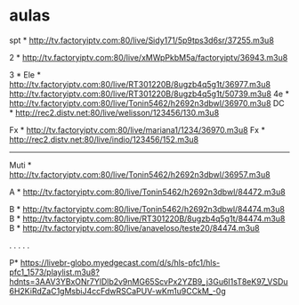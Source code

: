 # aulas
spt * http://tv.factoryiptv.com:80/live/Sidy171/5p9tps3d6sr/37255.m3u8

2 * http://tv.factoryiptv.com:80/live/xMWpPkbM5a/factoryiptv/36943.m3u8

3 * 
Ele * http://tv.factoryiptv.com:80/live/RT301220B/8ugzb4q5g1t/36977.m3u8
http://tv.factoryiptv.com:80/live/RT301220B/8ugzb4q5g1t/50739.m3u8
4e * http://tv.factoryiptv.com:80/live/Tonin5462/h2692n3dbwl/36970.m3u8
DC * http://rec2.distv.net:80/live/welisson/123456/130.m3u8

Fx * http://tv.factoryiptv.com:80/live/mariana1/1234/36970.m3u8
Fx * http://rec2.distv.net:80/live/indio/123456/152.m3u8

---------------------------------------------

Muti * http://tv.factoryiptv.com:80/live/Tonin5462/h2692n3dbwl/36957.m3u8

A * http://tv.factoryiptv.com:80/live/Tonin5462/h2692n3dbwl/84472.m3u8

B * http://tv.factoryiptv.com:80/live/Tonin5462/h2692n3dbwl/84474.m3u8
B * http://tv.factoryiptv.com:80/live/RT301220B/8ugzb4q5g1t/84474.m3u8
B * http://tv.factoryiptv.com:80/live/anaveloso/teste20/84474.m3u8


.
.
.
.
.

P* https://livebr-globo.myedgecast.com/d/s/hls-pfc1/hls-pfc1_1573/playlist.m3u8?hdnts=3AAV3YBxONr7YlDlb2v9nMG65ScvPx2YZB9_j3Gu6I1sT8eK97_VSDu6H2KiRdZaC1gMsbiJ4ccFdwRSCaPUV-wKm1u9CCkM_-0g
